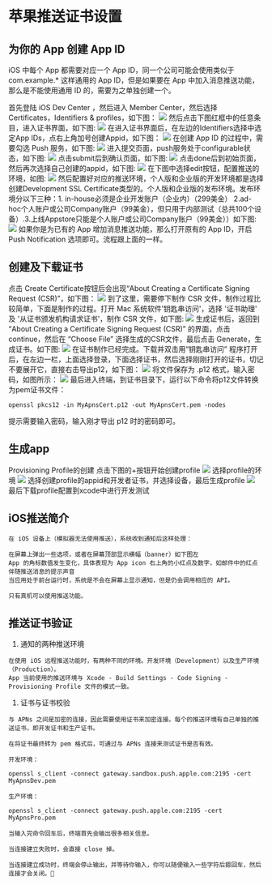 # 苹果推送证书设置

## 为你的 App 创建 App ID

iOS 中每个 App 都需要对应一个 App ID，同一个公司可能会使用类似于 com.example.* 这样通用的 App ID，但是如果要在 App 中加入消息推送功能，那么是不能使用通用 ID 的，需要为之单独创建一个。

首先登陆 iOS Dev Center ，然后进入 Member Center，然后选择 Certificates，Identifiers & profiles，如下图：
![](https://csdn-code.oss.aliyuncs.com/php-upload-images/20161013-1400-7679-2865/adx_member_center__1_.png)
然后点击下图红框中的任意条目，进入证书界面，如下图:
![](https://csdn-code.oss.aliyuncs.com/php-upload-images/20161013-1359-30361-2982/adx_member_center.png)
在进入证书界面后，在左边的Identifiers选择中选定App IDs，点右上角加号创建Appid，如下图：
![](https://csdn-code.oss.aliyuncs.com/php-upload-images/20161013-1400-30361-2822/adx_create_appid.png)
在创建 App ID 的过程中，需要勾选 Push 服务，如下图:
![](https://csdn-code.oss.aliyuncs.com/php-upload-images/20161013-1400-13361-1537/adx_select_push.png)
进入提交页面，push服务处于configurable状态，如下图:
![](https://csdn-code.oss.aliyuncs.com/php-upload-images/20161013-1401-30374-0318/adx_push_configurable.png)
点击submit后到确认页面，如下图:
![](https://csdn-code.oss.aliyuncs.com/php-upload-images/20161013-1401-7679-9469/adx_push_done.png)
点击done后到初始页面，然后再次选择自己创建的appid，如下图:
![](https://csdn-code.oss.aliyuncs.com/php-upload-images/20161013-1402-30374-1278/adx_push_choose_appid.png)
在下图中选择edit按钮，配置推送的环境，如图:
![](https://csdn-code.oss.aliyuncs.com/php-upload-images/20161013-1402-13361-3035/adx_edit_push_mode.png)
然后配置好对应的推送环境，个人版和企业版的开发环境都是选择创建Development SSL Certificate类型的。个人版和企业版的发布环境。发布环境分以下三种：1. in-house必须是企业开发账户（企业内）（299美金） 2.ad-hoc个人账户或公司Company账户（99美金），但只用于内部测试（总共100个设备）.3.上线Appstore只能是个人账户或公司Company账户（99美金））如下图:
![](https://csdn-code.oss.aliyuncs.com/php-upload-images/20161013-1402-30374-4662/adx_done_push_mode.png)
如果你是为已有的 App 增加消息推送功能，那么打开原有的 App ID，开启 Push Notification 选项即可。流程跟上面的一样。

## 创建及下载证书

点击 Create Certificate按钮后会出现“About Creating a Certificate Signing Request (CSR)”，如下图：
![](https://csdn-code.oss.aliyuncs.com/php-upload-images/20161013-1404-30389-2022/adx_select_csr.png)
到了这里，需要停下制作 CSR 文件，制作过程比较简单，下面是制作的过程。打开 Mac 系统软件'钥匙串访问'，选择 '证书助理' 及 '从证书颁发机构请求证书'，制作 CSR 文件，如下图:
![](https://csdn-code.oss.aliyuncs.com/php-upload-images/20161013-1404-30361-5197/adx_open_keychain.png)
生成证书后，返回到 “About Creating a Certificate Signing Request (CSR)” 的界面，点击 continue，然后在 “Choose File” 选择生成的CSR文件，最后点击 Generate，生成证书。如下图:
![](https://csdn-code.oss.aliyuncs.com/php-upload-images/20161013-1405-7679-6626/adx_generate_cert.png)
在证书制作已经完成。下载并双击用“钥匙串访问” 程序打开后，在左边一栏，上面选择登录，下面选择证书，然后选择刚刚打开的证书，切记不要展开它，直接右击导出p12，如下图：
![](https://csdn-code.oss.aliyuncs.com/php-upload-images/20161013-1405-30374-6755/adx_open_cer.png)
将文件保存为 .p12 格式，输入密码，如图所示：
![](https://csdn-code.oss.aliyuncs.com/php-upload-images/20161013-1407-30389-7240/adx_save_p12.png)
最后进入终端，到证书目录下，运行以下命令将p12文件转换为pem证书文件：
```
openssl pkcs12 -in MyApnsCert.p12 -out MyApnsCert.pem -nodes
```
提示需要输入密码，输入刚才导出 p12 时的密码即可。

## 生成app
Provisioning Profile的创建 点击下图的+按钮开始创建profile
![](https://csdn-code.oss.aliyuncs.com/php-upload-images/20161013-1408-30361-5950/adx_provisioning_profile.png)
选择profile的环境
![](https://csdn-code.oss.aliyuncs.com/php-upload-images/20161013-1409-30361-6637/adx_provisioning_profile_ev.png)
选择创建profile的appid和开发者证书，并选择设备，最后生成profile
![](https://csdn-code.oss.aliyuncs.com/php-upload-images/20161013-1409-30374-8853/adx_provisioning_profile_device.png)
最后下载profile配置到xcode中进行开发测试

## iOS推送简介
```
在 iOS 设备上（模拟器无法使用推送），系统收到通知后这样处理：

在屏幕上弹出一些选项，或者在屏幕顶部显示横幅（banner）如下图左
App 的角标数值发生变化，具体表现为 App icon 右上角的小红点及数字，如邮件中的红点
伴随推送消息的提示声音
当应用处于前台运行时，系统是不会在屏幕上显示通知，但是仍会调用相应的 API。

只有真机可以使用推送功能。
```

## 推送证书验证

1.  通知的两种推送环境

```
在使用 iOS 远程推送功能时，有两种不同的环境。开发环境（Development）以及生产环境（Production）。
App 当前使用的推送环境与 Xcode - Build Settings - Code Signing - Provisioning Profile 文件的模式一致。
```


1. 证书与证书校验

```
与 APNs 之间是加密的连接，因此需要使用证书来加密连接。每个的推送环境有自己单独的推送证书，即开发证书和生产证书。

在将证书最终转为 pem 格式后，可通过与 APNs 连接来测试证书是否有效。

开发环境：

openssl s_client -connect gateway.sandbox.push.apple.com:2195 -cert MyApnsDev.pem

生产环境：

openssl s_client -connect gateway.push.apple.com:2195 -cert MyApnsPro.pem

当输入完命令回车后，终端首先会输出很多相关信息。

当连接建立失败时，会直接 close 掉。

当连接建立成功时，终端会停止输出，并等待你输入，你可以随便输入一些字符后摁回车，然后连接才会关闭。


```